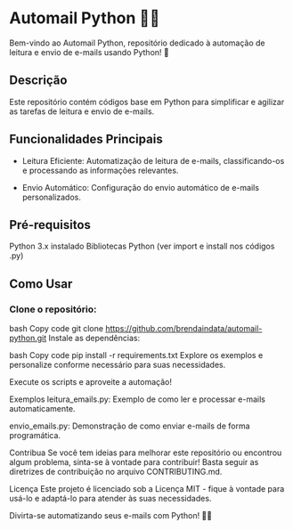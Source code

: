 # Automail Python 📧🐍

Bem-vindo ao Automail Python, repositório dedicado à automação de leitura e envio de e-mails usando Python! 🚀

## Descrição
Este repositório contém códigos base em Python para simplificar e agilizar as tarefas de leitura e envio de e-mails. 

## Funcionalidades Principais
- Leitura Eficiente:
Automatização de leitura de e-mails, classificando-os e processando as informações relevantes.

- Envio Automático:
Configuração do envio automático de e-mails personalizados.


## Pré-requisitos
Python 3.x instalado
Bibliotecas Python (ver import e install nos códigos .py)

## Como Usar
### Clone o repositório:

bash
Copy code
git clone https://github.com/brendaindata/automail-python.git
Instale as dependências:

bash
Copy code
pip install -r requirements.txt
Explore os exemplos e personalize conforme necessário para suas necessidades.

Execute os scripts e aproveite a automação!

Exemplos
leitura_emails.py: Exemplo de como ler e processar e-mails automaticamente.

envio_emails.py: Demonstração de como enviar e-mails de forma programática.

Contribua
Se você tem ideias para melhorar este repositório ou encontrou algum problema, sinta-se à vontade para contribuir! Basta seguir as diretrizes de contribuição no arquivo CONTRIBUTING.md.

Licença
Este projeto é licenciado sob a Licença MIT - fique à vontade para usá-lo e adaptá-lo para atender às suas necessidades.

Divirta-se automatizando seus e-mails com Python! 🚀📧
